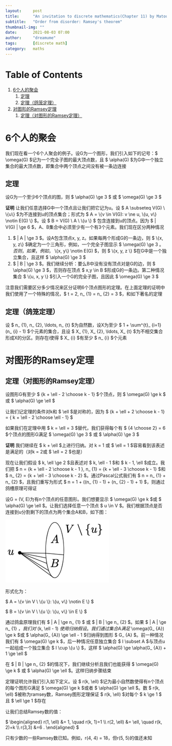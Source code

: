 ```yaml
---
layout:     post
title:      "An invitation to discrete mathematics(Chapter 11) by Matousek"
subtitle:   "Order from disorder: Ramsey's theorem"
thumbnail-img: ""
date:       2021-08-03 07:00
author:     "dreamume"
tags: 		[discrete math]
category:   maths
---
```

<head>
    <script src="https://cdn.mathjax.org/mathjax/latest/MathJax.js?config=TeX-AMS-MML_HTMLorMML" type="text/javascript"></script>
    <script type="text/x-mathjax-config">
        MathJax.Hub.Config({
            tex2jax: {
            skipTags: ['script', 'noscript', 'style', 'textarea', 'pre'],
            inlineMath: [['$','$']]
            }
        });
    </script>
</head>

# Table of Contents

1.  [6个人的聚会](#org12b5603)
    1.  [定理](#org82b7db9)
    2.  [定理（鸽笼定理）](#org2869597)
2.  [对图形的Ramsey定理](#orgc162dbb)
    1.  [定理（对图形的Ramsey定理）](#org36a1240)


<a id="org12b5603"></a>

# 6个人的聚会

我们现在看一个6个人聚会的例子。设G为一个图形，我们引入如下的记号：$ \\omega(G) $记为一个完全子图的最大顶点数，且 $ \\alpha(G) $为G中一个独立集合的最大顶点数，即集合中两个顶点之间没有被一条边连接


<a id="org82b7db9"></a>

## 定理

设G为一个至少6个顶点的图，则 $ \\alpha(G) \\ge 3 $ 或 $ \\omega(G) \\ge 3 $

**证明** 让我们任意选择G中一个顶点且让我们把它记为u。设 $ A \\subseteq V(G) \\ \\{u\\} $为不连接到u的顶点集合；形式为 $ A = \\{v \\in V(G): v \\ne u, \\{u, v\\} \\notin E(G) \\} $。设 $ B = V(G) \\ A \\ \\{u \\} $ 包含连接到u的顶点。因为 $ \| V(G) \| \\ge 6 $，A、B集合中必须至少有一个有3个元素。我们现在区分两种情况

1.  $ \| A \| \\ge 3 $。设A包含顶点x, y, z。如果每两个形成G的一条边，则 $ \\{x, y, z\\} $确定为一个三角形，例如，一个完全子图显示 $ \\omega(G) \\ge 3 $。否则，如果，例如，$ \\{x, y\\} \\notin E(G) $，则 $ \\{x, y, z \\} $在G中是一个独立集合，且这样 $ \\alpha(G) \\ge 3 $
2.  $ \| B \| \\ge 3 $。我们继续分析：要么B中没有没有顶点对是G的边，则 $ \\alpha(G) \\ge 3 $，否则存在顶点 $ x,y \\in B $形成G的一条边。第二种情况集合 $ \\{u, x, y \\} $引入一个G的完全子图，且因此 $ \\omega(G) \\ge 3 $

注意我们需要区分多少情况来区分证明6个顶点图形的定理。在上面定理的证明中我们使用了一个特殊的情况，$ t = 2, n_ {1} = n_ {2} = 3 $，和如下著名的定理


<a id="org57f3471"></a>

## 定理（鸽笼定理）

设 $ n_ {1}, n_ {2}, \\ldots, n_ {t} $为自然数，设X为至少 $ 1 + \\sum^{t}_ {i=1} (n_ {i} - 1) $个元素的集合，且设 $ X_ {1}, X_ {2}, \\ldots, X_ {t} $为不相交集合形成X的分区。则存在i使得 $ X_ {i} $有至少 $ n_ {i} $个元素


<a id="org6856fa2"></a>

# 对图形的Ramsey定理


<a id="org2061e07"></a>

## 定理（对图形的Ramsey定理）

设图形G有至少 $ {k + \\ell - 2 \\choose k - 1} $个顶点，则 $ \\omega(G) \\ge k $ 或 $ \\alpha(G) \\ge \\ell $

让我们记定理的条件对k和 $ \\ell $是对称的，因为 $ {k + \\ell + 2 \\choose k - 1} = { k + \\ell - 2 \\choose \\ell - 1} $

如果我们在定理中用 $ k = \\ell = 3 $替代，我们获得每个有 $ {4 \\choose 2} = 6 $个顶点的图形G满足 $ \\omega(G) \\ge 3 $ 或 $ \\alpha(G) \\ge 3 $

**证明** 我们继续在 $ k + \\ell $上进行归纳。对 k = 1 或 $ \\ell = 1 $容易看到该表述是满足的（对k = 2或 $ \\ell = 2 $也是）

现在让我们假设 $ k, \\ell \\ge 2 $且表述对 $ k, \\ell - 1 $和 $ k - 1, \\ell $成立。我们把 $ n = {k + \\ell - 2 \\choose k - 1 }, n_ {1} = {k + \\ell - 3 \\choose k - 1} $和 $ n_ {2} = {k + \\ell - 3 \\choose k - 2} $。通过Pascal公式我们有 $ n = n_ {1} + n_ {2} $，且我们重写为形式 $ n = 1 + ((n_ {1} - 1) + (n_ {2} - 1) + 1) $，则通过鸽槽原理可得证

设G = (V, E)为有n个顶点的任意图形。我们想要显示 $ \\omega(G) \\ge k $或 $ \\alpha(G) \\ge \\ell $。让我们选择任意一个顶点 $ u \\in V $。我们根据顶点是否连接到u分割剩下的顶点为两个集合A和B，如下图：

![img](../img/divide_vertices_by_weather_connect_vertex_u.png)

形式化为：

$ A = \\{v \\in V \\ \\{u \\}: \\{u, v\\} \\notin E \\} $

$ B = \\{v \\in V \\ \\{u \\}: \\{u, v\\} \\in E \\} $

通过鸽盒原理我们有 $ \| A \| \\ge n_ {1} $ 或 $ \| B \| \\ge n_ {2} $。如果 $ \| A \| \\ge n_ {1} $，我们对$ (k, \\ell - 1) $使用归纳假设。我们通过集合A满足$ \\omega(G_ {A}) \\ge k $或 $ \\alpha(G_ {A}) \\ge \\ell - 1 $归纳得到图形 $ G_ {A} $。前一种情况我们有 $ \\omega(G) \\ge k $，后一种情况任意独立集合 $ I \\subset A $与顶点u一起组成一个独立集合 $ I \\cup \\{u \\} $，这样 $ \\alpha(G) \\ge \\alpha(G_ {A}) + 1 \\ge \\ell $

在 $ \| B \| \\ge n_ {2} $的情况下，我们继续分析且我们也能获得 $ \\omega(G) \\ge k $ 或 $ \\alpha(G) \\ge \\ell $。这样归纳步骤结束

定理证明允许我们引入如下定义。设 $ r(k, \\ell) $记为最小自然数使得有n个顶点的每个图形G满足 $ \\omega(G) \\ge k $或者 $ \\alpha(G) \\ge \\ell $。数 $ r(k, \\ell) $被称为ramsey数，Ramsey图形定理保证 $ r(k, \\ell) $对每个 $ k \\ge 1 $ 且 $ \\ell \\ge 1 $存在

让我们总结Ramsey数的值：

$ \\begin{aligned} r(1, \\ell) &= 1, \\quad r(k, 1)=1 \\\\ r(2, \\ell) &= \\ell, \\quad r(k, 2)=k \\\\ r(3,3) &=6 . \\end{aligned} $

只有少数的一些Ramsey数已知。例如，r(4, 4) = 18，但r(5, 5)的值还未知
